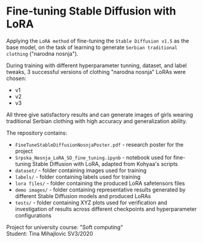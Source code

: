 # Fine-tuning Stable Diffusion with LoRA

Applying the `LoRA method` of fine-tuning the `Stable Diffusion v1.5` as the base model, on the task of learning to generate `Serbian traditional clothing` ("narodna nosnja").

During training with different hyperparameter tunning, dataset, and label tweaks, 3 successful versions of clothing "narodna nosnja" LoRAs were chosen:
- v1
- v2
- v3

All three give satisfactory results and can generate images of girls wearing traditional Serbian clothing with high accuracy and generalization ability.

The repository contains:
- `FineTuneStableDiffusionNosnjaPoster.pdf` - research poster for the project 
- `Srpska_Nosnja_LoRA_SD_fine_tuning.ipynb` - notebook used for fine-tuning Stable Diffusion with LoRA, adapted from Kohyaa's scripts
- `dataset/` - folder containing images used for training
- `labels/` - folder containing labels used for training
- `lora files/` - folder containing the produced LoRA safetensors files
- `demo images/` - folder containing representative results generated by different Stable Diffusion models and produced LoRAs
- `tests/` - folder containing XYZ plots used for verification and investigation of results across different checkpoints and hyperparameter configurations

Project for university course: "Soft computing" \
Student: Tina Mihajlovic SV3/2020
